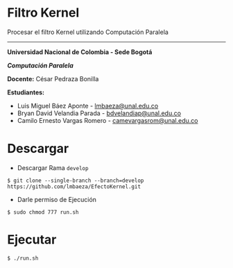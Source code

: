 # Filtro Kernel
Procesar el filtro Kernel utilizando Computación Paralela

----

**Universidad Nacional de Colombia - Sede Bogotá**

 _**Computación Paralela**_

 **Docente:**   César Pedraza Bonilla

 **Estudiantes:**
 * Luis Miguel Báez Aponte - lmbaeza@unal.edu.co
 * Bryan David Velandia Parada - bdvelandiap@unal.edu.co
 * Camilo Ernesto Vargas Romero - camevargasrom@unal.edu.co

# Descargar

* Descargar Rama `develop`
```shell
$ git clone --single-branch --branch=develop https://github.com/lmbaeza/EfectoKernel.git
```

* Darle permiso de Ejecución
```shell
$ sudo chmod 777 run.sh 
```

# Ejecutar

```shell
$ ./run.sh
```